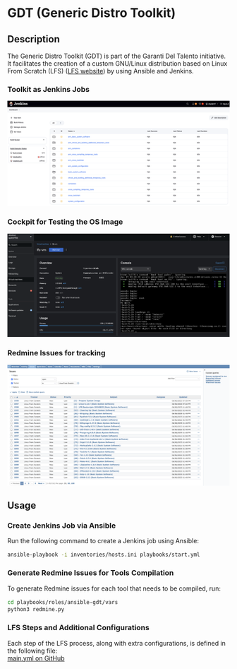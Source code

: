 # GDT (Generic Distro Toolkit)

## Description
The Generic Distro Toolkit (GDT) is part of the Garanti Del Talento initiative. It facilitates the creation of a custom GNU/Linux distribution based on Linux From Scratch (LFS) ([LFS website](https://www.linuxfromscratch.org/)) by using Ansible and Jenkins.

### Toolkit as Jenkins Jobs
![Jenkins Interface](images/jenkins.png)

### Cockpit for Testing the OS Image
![Cockpit Dashboard](images/cockpit.png)

### Redmine Issues for tracking
![Redmine Issues](images/redmine.png)

## Usage

### Create Jenkins Job via Ansible

Run the following command to create a Jenkins job using Ansible:

```bash
ansible-playbook -i inventories/hosts.ini playbooks/start.yml 
```

### Generate Redmine Issues for Tools Compilation

To generate Redmine issues for each tool that needs to be compiled, run:

```bash
cd playbooks/roles/ansible-gdt/vars
python3 redmine.py
```

### LFS Steps and Additional Configurations

Each step of the LFS process, along with extra configurations, is defined in the following file:  
[main.yml on GitHub](https://github.com/lucky-sideburn/gdt/blob/main/jenkins-lfs/playbooks/roles/ansible-gdt/vars/main.yml)